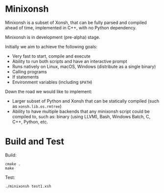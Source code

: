 # Minixonsh

Minixonsh is a subset of Xonsh, that can be fully parsed and compiled ahead of
time, implemented in C++, with no Python dependency.

Minixonsh is in development (pre-alpha) stage.

Initially we aim to achieve the following goals:

* Very fast to start, compile and execute
* Ability to run both scripts and have an interactive prompt
* Runs natively on Linux, macOS, Windows (distribute as a single binary)
* Calling programs
* If statements
* Environment variables (including `$PATH`)

Down the road we would like to implement:

* Larger subset of Python and Xonsh that can be statically compiled (such as
  `xonsh.lib.os.rmtree`)
* Ability to have multiple backends that any minixonsh script could be compiled
  to, such as: binary (using LLVM), Bash, Windows Batch, C, C++, Python, etc.

# Build and Test

Build:
```
cmake .
make
```
Test:
```
./minixonsh test1.xsh
```
